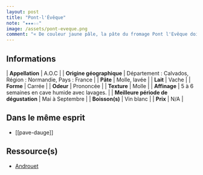 ```yaml
---
layout: post
title: "Pont-l'Évêque"
note: "★★★☆☆"
image: /assets/pont-eveque.png
comment: "« De couleur jaune pâle, la pâte du fromage Pont l'Evêque doit être tendre, ni trop sèche, ni trop coulante. Onctueuse, légèrement salée, elle révèle des goûts subtils et raffinés. On retrouve la finesse d'arômes crémeux et fruités, comme la noisette »."
---
```


## Informations

| **Appellation** | A.O.C |
| **Origine géographique** | Département : Calvados, Région : Normandie, Pays : France   |
| **Pâte** | Molle, lavée |
| **Lait** | Vache |
| **Forme** | Carrée |
| **Odeur** | Prononcée |
| **Texture** | Molle |
| **Affinage** | 5 à 6 semaines en cave humide avec lavages. |
| **Meilleure période de dégustation** | Mai à Septembre |
| **Boisson(s)** | Vin blanc |
| **Prix** | N/A |

## Dans le même esprit
* [[pave-dauge]]

## Ressource(s)
* [Androuet](http://www.androuet.com/Pont-l-Evêque-122.html)